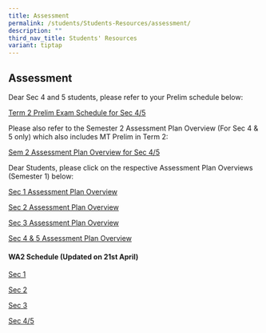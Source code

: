 ```yaml
---
title: Assessment
permalink: /students/Students-Resources/assessment/
description: ""
third_nav_title: Students' Resources
variant: tiptap
---
```

<h2>Assessment</h2>
<p>Dear Sec 4 and 5 students, please refer to your Prelim schedule below:</p>
<p><a href="/files/2025_Term_2_prelim_exam_schedule_finalised.pdf" rel="noopener nofollow" target="_blank">Term 2 Prelim Exam Schedule for Sec 4/5</a>
</p>
<p>Please also refer to the Semester 2 Assessment Plan Overview (For Sec
4 &amp; 5 only) which also includes MT Prelim in Term 2:</p>
<p><a href="/files/2025_Sem_2_Assessment_Plan_Overview__Sec_4_5__new.pdf" rel="noopener nofollow" target="_blank">Sem 2 Assessment Plan Overview for Sec 4/5</a>
</p>
<p></p>
<p></p>
<p>Dear Students, please click on the respective Assessment Plan Overviews
(Semester 1) below:</p>
<p><a href="/files/2025_Assessment_Plan_Overview_Sec_1.pdf" rel="noopener nofollow" target="_blank">Sec 1 Assessment Plan Overview</a>
</p>
<p><a href="/files/Assessment_Plan_Overview_Sec_2_caa070525.pdf" rel="noopener nofollow" target="_blank">Sec 2 Assessment Plan Overview</a>
</p>
<p><a href="/files/2025_Assessment_Plan_Overview_Sec_3.pdf" rel="noopener nofollow" target="_blank">Sec 3 Assessment Plan Overview</a>
</p>
<p><a href="/files/2025_Assessment_Plan_Overview_Sec_4_5.pdf" rel="noopener nofollow" target="_blank">Sec 4 &amp; 5 Assessment Plan Overview</a>
</p>
<h4>WA2 Schedule (Updated on 21st April)</h4>
<p><a href="/files/Sec_1_WA2_caa_21042025.pdf" rel="noopener nofollow" target="_blank">Sec 1</a>
</p>
<p><a href="/files/Sec_2_WA2_caa_21042025.pdf" rel="noopener nofollow" target="_blank">Sec 2</a>
</p>
<p><a href="/files/Sec_3_WA2_caa_21042025.pdf" rel="noopener nofollow" target="_blank">Sec 3</a>
</p>
<p><a href="/files/Sec_45_WA2_caa_21042025.pdf" rel="noopener nofollow" target="_blank">Sec 4/5</a>
</p>
<h3></h3>
<p></p>
<p></p>